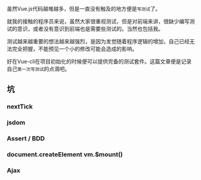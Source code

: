 虽然Vue.js代码越堆越多，但是一直没有触及的地方便是`写测试`了。

就我的接触的程序员来说，虽然大家很重视测试，但是对前端来讲，很缺少编写测试的意识，或者没有意识到前端也是需要些测试的。当然也包括我。

测试越来越重要的想法越来越强烈，是因为发觉随着程序逻辑的增加，自己已经无法完全把握，不能预见一个小的修改可能会造成的影响。

好在Vue-cli在项目初始化的时候便可以提供完备的测试套件。这篇文章便是记录自己`第一次写测试`的点滴吧。


## 坑

### nextTick

### jsdom

### Assert / BDD

### document.createElement vm.$mount()

### Ajax
